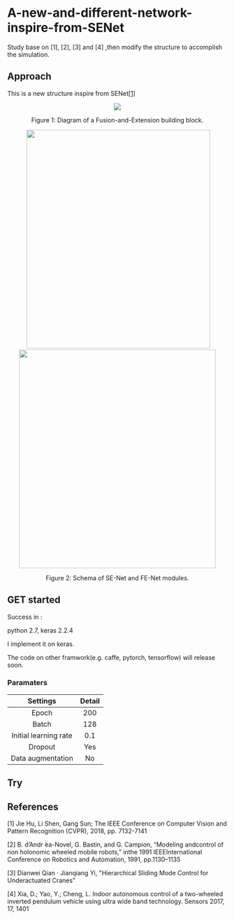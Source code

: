 # A-new-and-different-network-inspire-from-SENet

Study base on [1], [2], [3] and [4] ,then modify the structure to accomplish the simulation.

## Approach 

This is a new structure inspire from SENet[[1]](http://openaccess.thecvf.com/content_cvpr_2018/papers/Hu_Squeeze-and-Excitation_Networks_CVPR_2018_paper.pdf)

<div align="center">
  <img src="https://raw.githubusercontent.com/yoyotv/Fusion-and-Extension-Netwoks/master/figures/FENet.JPG">
</div>
<p align="center">
  Figure 1: Diagram of a Fusion-and-Extension building block.
</p>

<div align="center">
   <img src="https://raw.githubusercontent.com/yoyotv/Fusion-and-Extension-Netwoks/master/figures/SE-ResNet-module.jpg" width="420" height="500">
  <img src="https://raw.githubusercontent.com/yoyotv/Fusion-and-Extension-Netwoks/master/figures/FE-ResNet-module.JPG"  width="450" height="500">
</div>
<p align="center">
  Figure 2: Schema of SE-Net and FE-Net modules.
</p>


## GET started

Success in :

python 2.7,  keras 2.2.4

I implement it on keras.

The code on other framwork(e.g. caffe, pytorch, tensorflow) will release soon.

### Paramaters

| Settings | Detail |
|:-:|:-:|
|Epoch| 200 |
|Batch| 128 |
|Initial learning rate|0.1|
|Dropout| Yes|
|Data augmentation|No|

## Try 


## References

[1] Jie Hu, Li Shen, Gang Sun; The IEEE Conference on Computer Vision and Pattern Recognition (CVPR), 2018, pp. 7132-7141 

[2] B. d’Andr ́ea-Novel, G. Bastin, and G. Campion, “Modeling andcontrol of non holonomic wheeled mobile robots,” inthe 1991 IEEEInternational Conference on Robotics and Automation, 1991, pp.1130–1135

[3] Dianwei Qian · Jianqiang Yi, "Hierarchical Sliding Mode Control for Underactuated Cranes"

[4] Xia, D.; Yao, Y.; Cheng, L. Indoor autonomous control of a two-wheeled inverted pendulum vehicle using ultra wide band technology. Sensors 2017, 17, 1401


